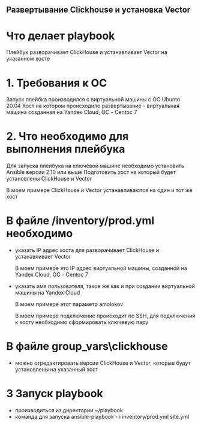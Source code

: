 ## Развертывание Clickhouse и установка Vector  

# Что делает playbook

Плейбук разворачивает ClickHouse и устанавливает Vector на указанном хосте

# 1. Требования к ОС

Запуск плейбка производился с виртуальной машины с ОС Ubunto 20.04
Хост на котором происходило развертывание - виртуальная машина созданная на Yandex Cloud, ОС - Centoc 7

# 2. Что необходимо для выполнения плейбука

Для запуска плейбука на ключевой машине необходимо установить Ansible версии 2.10 или выше
Подготовить хост на который будет установлены ClickHouse и Vector 

В моем примере ClickHouse и Vector устанавливаются на один и тот же хост

# В файле /inventory/prod.yml необходимо 

- указать IP адрес хоста для разворачивает ClickHouse и устанавливает Vector

  В моем примере это IP адрес виртуальной машины, созданной на Yandex Cloud, ОС - Centoc 7
  
- указать имя пользователя, такое же как и при создании виртуальной машины на Yandex Cloud

  В моем примере этот параметр amolokov

  В моем примере подключение происходит по SSH, для подключения к хосту необходимо сформировать ключевую пару
  
  
# В файле group_vars\clickhouse

- можно отредактировать версии ClickHouse и Vector, которые будут установлены на указанный хост

# 3 Запуск playbook

- производиться из директории ~/playbook
- команда для запуска ansible-playbook - i inventory/prod.yml site.yml
